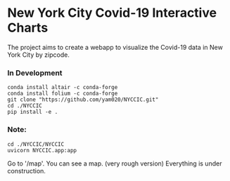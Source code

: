 # New York City Covid-19 Interactive Charts
The project aims to create a webapp to visualize the Covid-19 data in New York City by zipcode. 
### In Development 
```
conda install altair -c conda-forge 
conda install folium -c conda-forge
git clone "https://github.com/yam020/NYCCIC.git"
cd ./NYCCIC
pip install -e . 
```
### Note:
```
cd ./NYCCIC/NYCCIC 
uvicorn NYCCIC.app:app
```

Go to '/map'. You can see a map. (very rough version)
Everything is under construction. 
